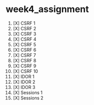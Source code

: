# week4_assignment

1. [X] CSRF 1
1. [X] CSRF 2
1. [X] CSRF 3
1. [X] CSRF 4
1. [X] CSRF 5
1. [X] CSRF 6
1. [X] CSRF 7
1. [X] CSRF 8
1. [X] CSRF 9
1. [X] CSRF 10
1. [X] IDOR 1
1. [X] IDOR 2
1. [X] IDOR 3 
1. [X] Sessions 1
1. [X] Sessions 2 
